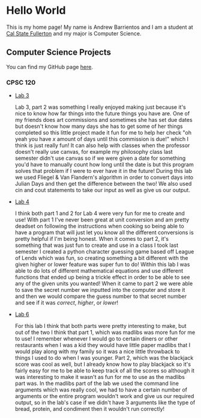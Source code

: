 # Hello World

This is my home page! My name is Andrew Barrientos and I am a student at [Cal State Fullerton](http://www.fullerton.edu/) and my major is Computer Science.

## Computer Science Projects

You can find my GitHub page [here](http://github.com/andrewbarrientos).

### CPSC 120

* [Lab 3](https://github.com/cpsc-spring-2025/cpsc-120-lab-03-andrew-angel/tree/main/part-2)

    Lab 3, part 2 was something I really enjoyed making just because it's nice to know
    how far things into the future things you have are. One of my friends does art
    commissions and sometimes she has set due dates but doesn't know how many days she has
    to get some of her things completed so this little project made it fun for me to help
    her check "oh yeah you have *x* amount of days until this commission is due!" which I
    think is just really fun! It can also help with classes when the professor doesn't really
    use canvas, for example my philosophy class last semester didn't use canvas so if we were
    given a date for something you'd have to manually count how long until the date is but this
    program solves that problem if I were to ever have it in the future! During this lab we used
    Fliegel & Van Flandern's algorithm in order to convert days into Julian Days and then get
    the difference between the two! We also used cin and cout statements to take our input as
    well as give us our output.

* [Lab 4](https://github.com/cpsc-spring-2025/cpsc-120-lab-04-andrew-alexa-lab-4) 

    I think both part 1 and 2 for Lab 4 were very fun for me to create and use! With part 1
    I've never been great at unit conversion and am pretty deadset on following the instructions
    when cooking so being able to have a program that will just let you know all the different
    conversions is pretty helpful if I'm being honest. When it comes to part 2, it's something that
    was just fun to create and use in a class I took last semester I created a python character guessing
     game based off League of Lends which was fun, so creating something a bit different with the given
     higher or lower feature was super fun to do! Within this lab I was able to do lots of different
     mathematical equations and use different functions that ended up being a trickle effect in order to
     be able to see any of the given units you wanted! When it came to part 2 we were able to save the
     secret number we inputted into the computer and store it and then we would compare the guess number
     to that secret number and see if it was *correct*, *higher*, or *lower*!

* [Lab 6](https://github.com/cpsc-spring-2025/cpsc-120-lab-06-andrew-judah-lab-6)

    For this lab I think that both parts were pretty interesting to make, but out of the two I think
    that part 1, which was madlibs was more fun for me to use! I remember whenever I would go to certain
    diners or other restaurants when I was a kid they would have little paper madlibs that I would play
    along with my family so it was a nice little throwback to things I used to do when I was younger.
    Part 2, which was the blackjack score was cool as well, but I already know how to play blackjack
    so it's fairly easy for me to be able to keep track of all the scores so although it was interesting
    to make it wasn't as fun for me to use as the madlibs part was. In the madlibs part of the lab we used
    the command line arguments which was really cool, we had to have a certain number of arguments or the entire
    program wouldn't work and give us our required output, so in the lab's case if we didn't have 3 arguments like
    the type of bread, protein, and condiment then it wouldn't run correctly!